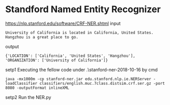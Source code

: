 # Standford Named Entity Recognizer 
https://nlp.stanford.edu/software/CRF-NER.shtml
input
```
University of California is located in California, United States. 
Hangzhou is a great place to go.
```
output
```
{'LOCATION': ['California', 'United States', 'Hangzhou'], 'ORGANIZATION': ['University of California']}
```

setp1 Executing the fellow code under .\stanford-ner-2018-10-16 by cmd
```
java -mx1000m -cp stanford-ner.jar edu.stanford.nlp.ie.NERServer -loadClassifier classifiers/english.muc.7class.distsim.crf.ser.gz -port 8080 -outputFormat inlineXML
```
setp2 Run the NER.py
